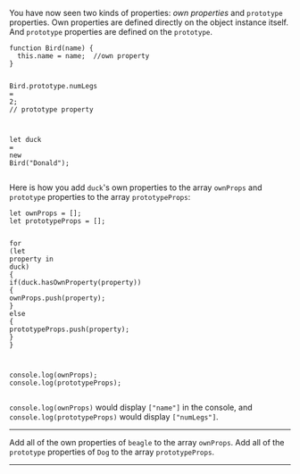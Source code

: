<div class="challenge-instructions object-oriented-programming"><div><section id="description">
<p>You have now seen two kinds of properties: <dfn>own properties</dfn> and <code>prototype</code> properties. Own properties are defined directly on the object instance itself. And <code>prototype</code> properties are defined on the <code>prototype</code>.</p>
<pre class="language-js"><code class="language-js"><span class="token keyword">function</span> <span class="token function">Bird</span><span class="token punctuation">(</span><span class="token parameter">name</span><span class="token punctuation">)</span> <span class="token punctuation">{</span>
  <span class="token keyword">this</span><span class="token punctuation">.</span>name <span class="token operator">=</span> name<span class="token punctuation">;</span>  <span class="token comment">//own property</span>
<span class="token punctuation">}</span>

<span class="token class-name">Bird</span><span class="token punctuation">.</span>prototype<span class="token punctuation">.</span>numLegs <span class="token operator">=</span> <span class="token number">2</span><span class="token punctuation">;</span> <span class="token comment">// prototype property</span>

<span class="token keyword">let</span> duck <span class="token operator">=</span> <span class="token keyword">new</span> <span class="token class-name">Bird</span><span class="token punctuation">(</span><span class="token string">"Donald"</span><span class="token punctuation">)</span><span class="token punctuation">;</span>
</code></pre>
<p>Here is how you add <code>duck</code>'s own properties to the array <code>ownProps</code> and <code>prototype</code> properties to the array <code>prototypeProps</code>:</p>
<pre class="language-js"><code class="language-js"><span class="token keyword">let</span> ownProps <span class="token operator">=</span> <span class="token punctuation">[</span><span class="token punctuation">]</span><span class="token punctuation">;</span>
<span class="token keyword">let</span> prototypeProps <span class="token operator">=</span> <span class="token punctuation">[</span><span class="token punctuation">]</span><span class="token punctuation">;</span>

<span class="token keyword">for</span> <span class="token punctuation">(</span><span class="token keyword">let</span> property <span class="token keyword">in</span> duck<span class="token punctuation">)</span> <span class="token punctuation">{</span>
  <span class="token keyword">if</span><span class="token punctuation">(</span>duck<span class="token punctuation">.</span><span class="token function">hasOwnProperty</span><span class="token punctuation">(</span>property<span class="token punctuation">)</span><span class="token punctuation">)</span> <span class="token punctuation">{</span>
    ownProps<span class="token punctuation">.</span><span class="token function">push</span><span class="token punctuation">(</span>property<span class="token punctuation">)</span><span class="token punctuation">;</span>
  <span class="token punctuation">}</span> <span class="token keyword">else</span> <span class="token punctuation">{</span>
    prototypeProps<span class="token punctuation">.</span><span class="token function">push</span><span class="token punctuation">(</span>property<span class="token punctuation">)</span><span class="token punctuation">;</span>
  <span class="token punctuation">}</span>
<span class="token punctuation">}</span>

console<span class="token punctuation">.</span><span class="token function">log</span><span class="token punctuation">(</span>ownProps<span class="token punctuation">)</span><span class="token punctuation">;</span>
console<span class="token punctuation">.</span><span class="token function">log</span><span class="token punctuation">(</span>prototypeProps<span class="token punctuation">)</span><span class="token punctuation">;</span>
</code></pre>
<p><code>console.log(ownProps)</code> would display <code>["name"]</code> in the console, and <code>console.log(prototypeProps)</code> would display <code>["numLegs"]</code>.</p>
</section></div><hr/><div><section id="instructions">
<p>Add all of the own properties of <code>beagle</code> to the array <code>ownProps</code>. Add all of the <code>prototype</code> properties of <code>Dog</code> to the array <code>prototypeProps</code>.</p>
</section></div><hr/></div>